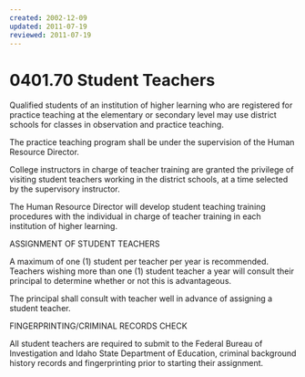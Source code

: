 ```yaml
---
created: 2002-12-09
updated: 2011-07-19
reviewed: 2011-07-19
---
```


# 0401.70 Student Teachers

Qualified students of an institution of higher learning who are registered for practice teaching at the elementary or secondary level may use district schools for classes in observation and practice teaching.

The practice teaching program shall be under the supervision of the Human Resource Director.

College instructors in charge of teacher training are granted the privilege of visiting student teachers working in the district schools, at a time selected by the supervisory instructor.

The Human Resource Director will develop student teaching training procedures with the individual in charge of teacher training in each institution of higher learning.

ASSIGNMENT OF STUDENT TEACHERS

A maximum of one (1) student per teacher per year is recommended. Teachers wishing more than one (1) student teacher a year will consult their principal to determine whether or not this is advantageous.

The principal shall consult with teacher well in advance of assigning a student teacher.

FINGERPRINTING/CRIMINAL RECORDS CHECK

All student teachers are required to submit to the Federal Bureau of Investigation and Idaho State Department of Education, criminal background history records and fingerprinting prior to starting their assignment.
